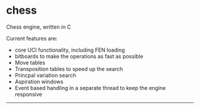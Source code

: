 # chess

Chess engine, written in C

Current features are:
- core UCI functionality, including FEN loading
- bitboards to make the operations as fast as possible
- Move tables
- Transposition tables to speed up the search
- Princpal variation search
- Aspiration windows
- Event based handling in a separate thread to keep the engine responsive

---
